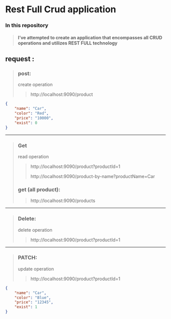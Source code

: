 # Rest Full Crud application 

### In this repository
> #### I’ve attempted to create an application that encompasses all CRUD operations and utilizes REST FULL technology


## request :

> ### post:
> create operation
> > http://localhost:9090/product
```JSON
{
    "name": "Car",
    "color": "Red",
    "price": "10000",
    "exist": 0
}
```
___

> ### Get
> read operation
> > http://localhost:9090/product?productId=1
> >
> > http://localhost:9090/product-by-name?productName=Car
> ### get (all product):
> > http://localhost:9090/products

___

> ### Delete:
> delete operation
> > http://localhost:9090/product?productId=1

___

> ### PATCH:
> update operation
> > http://localhost:9090/product?productId=1

```JSON
{
    "name": "Car",
    "color": "Blue",
    "price": "12345",
    "exist": 1
}
```
